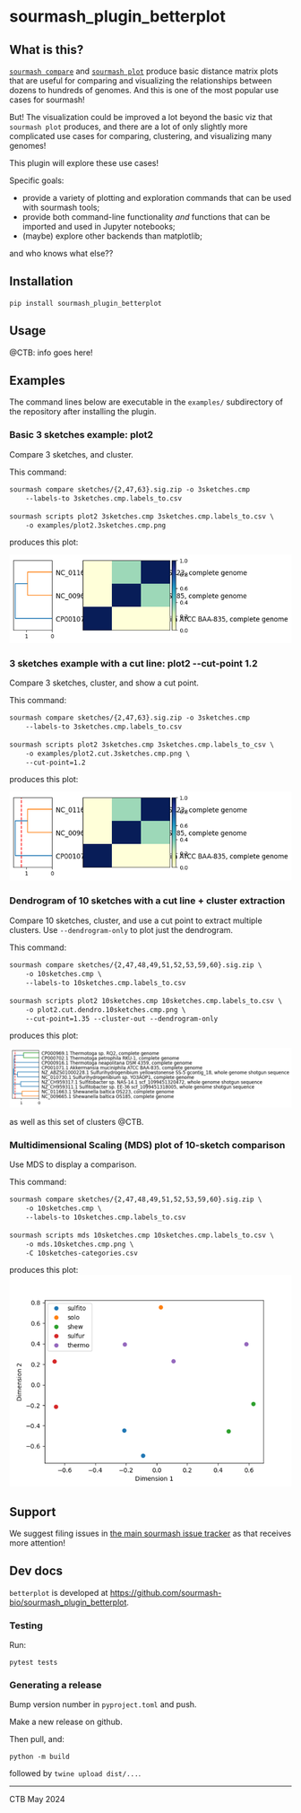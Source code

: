# sourmash_plugin_betterplot

## What is this?

[`sourmash compare`](https://sourmash.readthedocs.io/en/latest/command-line.html#sourmash-compare-compare-many-signatures)
and
[`sourmash plot`](https://sourmash.readthedocs.io/en/latest/command-line.html#sourmash-plot-cluster-and-visualize-comparisons-of-many-signatures)
produce basic distance matrix plots that are useful for comparing and
visualizing the relationships between dozens to hundreds of
genomes. And this is one of the most popular use cases for sourmash!

But! The visualization could be improved a lot beyond the basic viz
that `sourmash plot` produces, and there are a lot of only slightly
more complicated use cases for comparing, clustering, and visualizing
many genomes!

This plugin will explore these use cases!

Specific goals:

* provide a variety of plotting and exploration commands that can be used
  with sourmash tools;
* provide both command-line functionality _and_ functions that can be
  imported and used in Jupyter notebooks;
* (maybe) explore other backends than matplotlib;

and who knows what else??

## Installation

```
pip install sourmash_plugin_betterplot
```

## Usage

@CTB: info goes here!

## Examples

The command lines below are executable in the `examples/` subdirectory
of the repository after installing the plugin.

### Basic 3 sketches example: plot2

Compare 3 sketches, and cluster.

This command:
```
sourmash compare sketches/{2,47,63}.sig.zip -o 3sketches.cmp
    --labels-to 3sketches.cmp.labels_to.csv

sourmash scripts plot2 3sketches.cmp 3sketches.cmp.labels_to.csv \
    -o examples/plot2.3sketches.cmp.png
```

produces this plot:

![basic 3-sketches example](examples/plot2.3sketches.cmp.png)

### 3 sketches example with a cut line: plot2 --cut-point 1.2

Compare 3 sketches, cluster, and show a cut point.

This command:
```
sourmash compare sketches/{2,47,63}.sig.zip -o 3sketches.cmp
    --labels-to 3sketches.cmp.labels_to.csv

sourmash scripts plot2 3sketches.cmp 3sketches.cmp.labels_to_csv \
    -o examples/plot2.cut.3sketches.cmp.png \
    --cut-point=1.2
```

produces this plot:

![3-sketches example w/cut line](examples/plot2.cut.3sketches.cmp.png)

### Dendrogram of 10 sketches with a cut line + cluster extraction

Compare 10 sketches, cluster, and use a cut point to extract
multiple clusters. Use `--dendrogram-only` to plot just the dendrogram.

This command:
```
sourmash compare sketches/{2,47,48,49,51,52,53,59,60}.sig.zip \
    -o 10sketches.cmp \
    --labels-to 10sketches.cmp.labels_to.csv

sourmash scripts plot2 10sketches.cmp 10sketches.cmp.labels_to.csv \
    -o plot2.cut.dendro.10sketches.cmp.png \
    --cut-point=1.35 --cluster-out --dendrogram-only
```

produces this plot:

![10-sketches example w/cut line](examples/plot2.cut.dendro.10sketches.cmp.png)

as well as this set of clusters @CTB.

### Multidimensional Scaling (MDS) plot of 10-sketch comparison

Use MDS to display a comparison.

This command:
```
sourmash compare sketches/{2,47,48,49,51,52,53,59,60}.sig.zip \
    -o 10sketches.cmp \
    --labels-to 10sketches.cmp.labels_to.csv

sourmash scripts mds 10sketches.cmp 10sketches.cmp.labels_to.csv \
    -o mds.10sketches.cmp.png \
    -C 10sketches-categories.csv
```

produces this plot:
![10-sketches plotted using MDS](examples/mds.10sketches.cmp.png)

## Support

We suggest filing issues in [the main sourmash issue tracker](https://github.com/dib-lab/sourmash/issues) as that receives more attention!

## Dev docs

`betterplot` is developed at https://github.com/sourmash-bio/sourmash_plugin_betterplot.

### Testing

Run:
```
pytest tests
```

### Generating a release

Bump version number in `pyproject.toml` and push.

Make a new release on github.

Then pull, and:

```
python -m build
```

followed by `twine upload dist/...`.

---

CTB May 2024

